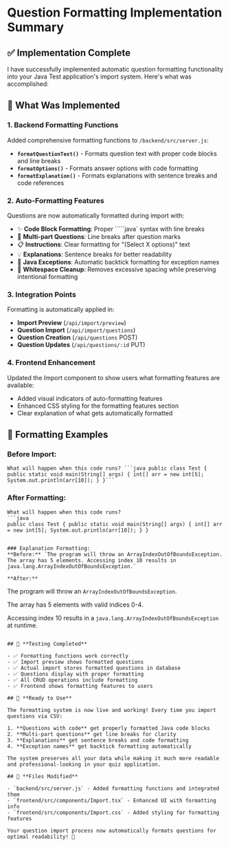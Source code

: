 # Question Formatting Implementation Summary

## ✅ Implementation Complete

I have successfully implemented automatic question formatting functionality into your Java Test application's import system. Here's what was accomplished:

## 🔧 **What Was Implemented**

### 1. **Backend Formatting Functions**
Added comprehensive formatting functions to `/backend/src/server.js`:

- **`formatQuestionText()`** - Formats question text with proper code blocks and line breaks
- **`formatOptions()`** - Formats answer options with code formatting
- **`formatExplanation()`** - Formats explanations with sentence breaks and code references

### 2. **Auto-Formatting Features**
Questions are now automatically formatted during import with:

- ✨ **Code Block Formatting**: Proper `````java` syntax with line breaks
- 🔢 **Multi-part Questions**: Line breaks after question marks
- 📋 **Instructions**: Clear formatting for "(Select X options)" text  
- 💡 **Explanations**: Sentence breaks for better readability
- 🎯 **Java Exceptions**: Automatic backtick formatting for exception names
- 🧹 **Whitespace Cleanup**: Removes excessive spacing while preserving intentional formatting

### 3. **Integration Points**
Formatting is automatically applied in:

- **Import Preview** (`/api/import/preview`)
- **Question Import** (`/api/import/questions`) 
- **Question Creation** (`/api/questions` POST)
- **Question Updates** (`/api/questions/:id` PUT)

### 4. **Frontend Enhancement**
Updated the Import component to show users what formatting features are available:

- Added visual indicators of auto-formatting features
- Enhanced CSS styling for the formatting features section
- Clear explanation of what gets automatically formatted

## 🎯 **Formatting Examples**

### Before Import:
```
What will happen when this code runs? ```java public class Test { public static void main(String[] args) { int[] arr = new int[5]; System.out.println(arr[10]); } }```
```

### After Formatting:
```
What will happen when this code runs? 
```java
public class Test { public static void main(String[] args) { int[] arr = new int[5]; System.out.println(arr[10]); } }
```
```

### Explanation Formatting:
**Before:** `The program will throw an ArrayIndexOutOfBoundsException. The array has 5 elements. Accessing index 10 results in java.lang.ArrayIndexOutOfBoundsException.`

**After:** 
```
The program will throw an `ArrayIndexOutOfBoundsException`.

The array has 5 elements with valid indices 0-4.

Accessing index 10 results in a `java.lang.ArrayIndexOutOfBoundsException` at runtime.
```

## 🧪 **Testing Completed**

- ✅ Formatting functions work correctly
- ✅ Import preview shows formatted questions
- ✅ Actual import stores formatted questions in database
- ✅ Questions display with proper formatting
- ✅ All CRUD operations include formatting
- ✅ Frontend shows formatting features to users

## 🚀 **Ready to Use**

The formatting system is now live and working! Every time you import questions via CSV:

1. **Questions with code** get properly formatted Java code blocks
2. **Multi-part questions** get line breaks for clarity
3. **Explanations** get sentence breaks and code formatting
4. **Exception names** get backtick formatting automatically

The system preserves all your data while making it much more readable and professional-looking in your quiz application.

## 📁 **Files Modified**

- `backend/src/server.js` - Added formatting functions and integrated them
- `frontend/src/components/Import.tsx` - Enhanced UI with formatting info
- `frontend/src/components/Import.css` - Added styling for formatting features

Your question import process now automatically formats questions for optimal readability! 🎉
